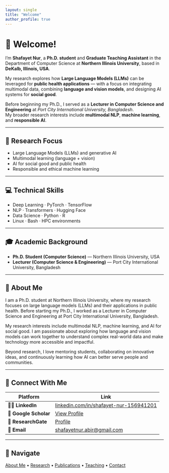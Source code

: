 ```yaml
---
layout: single
title: "Welcome"
author_profile: true
---
```


# 👋 Welcome!

I’m **Shafayet Nur**, a **Ph.D. student** and **Graduate Teaching Assistant** in the Department of Computer Science at **Northern Illinois University**, based in **DeKalb, Illinois, USA**.

My research explores how **Large Language Models (LLMs)** can be leveraged for **public health applications** — with a focus on integrating multimodal data, combining **language and vision models**, and designing AI systems for **social good**.

Before beginning my Ph.D., I served as a **Lecturer in Computer Science and Engineering** at *Port City International University, Bangladesh*.  
My broader research interests include **multimodal NLP**, **machine learning**, and **responsible AI**.

---

## 🔬 Research Focus

- Large Language Models (LLMs) and generative AI  
- Multimodal learning (language + vision)  
- AI for social good and public health  
- Responsible and ethical machine learning  

---

## 💻 Technical Skills

- Deep Learning · PyTorch · TensorFlow  
- NLP · Transformers · Hugging Face  
- Data Science · Python · R  
- Linux · Bash · HPC environments  

---

## 🎓 Academic Background

- **Ph.D. Student (Computer Science)** — Northern Illinois University, USA  
- **Lecturer (Computer Science & Engineering)** — Port City International University, Bangladesh  

---

## 🧠 About Me

I am a Ph.D. student at Northern Illinois University, where my research focuses on large language models (LLMs) and their applications in public health. Before starting my Ph.D., I worked as a Lecturer in Computer Science and Engineering at Port City International University, Bangladesh.  

My research interests include multimodal NLP, machine learning, and AI for social good. I am passionate about exploring how language and vision models can work together to understand complex real-world data and make technology more accessible and impactful.  

Beyond research, I love mentoring students, collaborating on innovative ideas, and continuously learning how AI can better serve people and communities.

---

## 🔗 Connect With Me

| Platform | Link |
|-----------|------|
| 🧑‍💼 **LinkedIn** | [linkedin.com/in/shafayet-nur-156941201](https://www.linkedin.com/in/shafayet-nur-156941201/) |
| 🧠 **Google Scholar** | [View Profile](https://scholar.google.com/citations?user=Wup-DigAAAAJ&hl=en&oi=ao) |
| 🧬 **ResearchGate** | [Profile](https://www.researchgate.net/) |
| 📧 **Email** | [shafayetnur.abir@gmail.com](mailto:shafayetnur.abir@gmail.com) |

---

## 🧭 Navigate

[About Me](about/) • [Research](research/) • [Publications](publications/) • [Teaching](teaching/) • [Contact](contact/)
